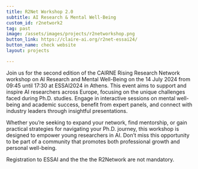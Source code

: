 ```yaml
---
title: R2Net Workshop 2.0
subtitle: AI Research & Mental Well-Being
custom_id: r2network2
tag: past
image: /assets/images/projects/r2networkshop.png
button_link: https://claire-ai.org/r2net-essai24/
button_name: check website
layout: projects

---
```


Join us for the second edition of the CAIRNE Rising Research Network workshop on AI Research and Mental Well-Being on the 14 July 2024 from 09:45 until 17:30 at ESSAI2024 in Athens. This event aims to support and inspire AI researchers across Europe, focusing on the unique challenges faced during Ph.D. studies. Engage in interactive sessions on mental well-being and academic success, benefit from expert panels, and connect with industry leaders through insightful presentations.

Whether you’re seeking to expand your network, find mentorship, or gain practical strategies for navigating your Ph.D. journey, this workshop is designed to empower young researchers in AI. Don’t miss this opportunity to be part of a community that promotes both professional growth and personal well-being.

Registration to ESSAI and the the the R2Network are not mandatory.
